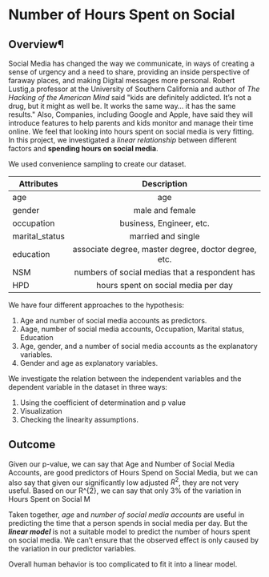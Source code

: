 # Number of Hours Spent on Social

## Overview¶

Social Media has changed the way we communicate, in ways of creating a sense of urgency and a need to share, providing an inside perspective of faraway places, and making Digital messages more personal. Robert Lustig,a professor at the University of Southern California and author of *The Hacking of the American Mind* said \"kids are definitely addicted. It’s not a drug, but it might as well be. It works the same way… it has the same results.\" Also, Companies, including Google and Apple, have said they will introduce features to help parents and kids monitor and manage their time online. We feel that looking into hours spent on social media is very fitting.
In this project, we investigated a *linear
relationship* between different factors and **spending hours on
social media**. 

We used convenience sampling to create our
dataset. 


| Attributes     | Description |
| ------------- |:-------------:|
| age      | age | 
| gender      | male and female | 
| occupation | business, Engineer, etc.     |
|marital_status|married and single|
|education|associate degree, master degree, doctor degree, etc.|
|NSM|numbers of social medias that a respondent has|
|HPD|hours spent on social media per day|

We have four different approaches to the hypothesis:
  
1. Age and number of social media accounts as predictors.
2. Aage, number of social media accounts, Occupation, Marital status, Education
3. Age, gender, and a number of social media accounts as the explanatory variables.
4. Gender and age as explanatory variables.

We investigate the relation between the independent variables and the dependent variable in the dataset in three ways:

1. Using the coefficient of determination and p value
2. Visualization
3. Checking the linearity assumptions. 

## Outcome 

Given our p-value, we can say that Age and Number of Social Media Accounts, are good predictors of Hours Spend on Social Media, but we can also say that given our significantly low adjusted $R^{2}$, they are not very useful. 
Based on our R^{2}, we can say that only 3% of the variation in Hours Spent on Social M

Taken together, *age* and *number of social media accounts* are useful in predicting the time that a person spends in social media per day. But the ***linear model*** is not a suitable model to predict the number of hours spent on social media. We can’t ensure that the observed effect is only caused by the variation in our predictor variables.

Overall human behavior is too complicated to fit it into a linear model.
